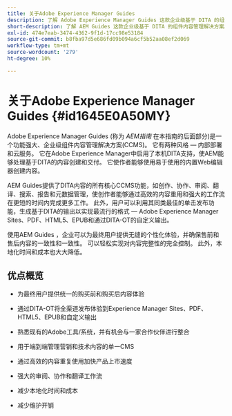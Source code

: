```yaml
---
title: 关于Adobe Experience Manager Guides
description: 了解 Adobe Experience Manager Guides 这款企业级基于 DITA 的组件内容管理解决方案。了解 AEM Guides 的优势。
short-description: 了解 AEM Guides 这款企业级基于 DITA 的组件内容管理解决方案。
exl-id: 474e7eab-3474-4362-9f1d-17cc98e53184
source-git-commit: b8fba97d5e686fd09b094a6cf5b52aa08ef2d069
workflow-type: tm+mt
source-wordcount: '279'
ht-degree: 10%

---
```


# 关于Adobe Experience Manager Guides {#id1645E0A50MY}

Adobe Experience Manager Guides \(称为 *AEM指南* 在本指南的后面部分\)是一个功能强大、企业级组件内容管理解决方案\(CCMS\)。 它有两种风格 — 内部部署和云服务。 它在Adobe Experience Manager中启用了本机DITA支持，使AEM能够处理基于DITA的内容创建和交付。 它使作者能够使用易于使用的内置Web编辑器创建内容。

AEM Guides提供了DITA内容的所有核心CCMS功能，如创作、协作、审阅、翻译、搜索、报告和元数据管理，使创作者能够通过高效的内容重用和强大的工作流在更短的时间内完成更多工作。 此外，用户可以利用其同类最佳的单击发布功能，生成基于DITA的输出以实现最流行的格式 — Adobe Experience Manager Sites、PDF、HTML5、EPUB和通过DITA-OT的自定义输出。

使用AEM Guides ，企业可以为最终用户提供无缝的个性化体验，并确保售前和售后内容的一致性和一致性。 可以轻松实现对内容完整性的完全控制。 此外，本地化时间和成本也大大降低。

## 优点概览

- 为最终用户提供统一的购买前和购买后内容体验

- 通过DITA-OT将全渠道发布体验到Experience Manager Sites、PDF、HTML5、EPUB和自定义输出

- 熟悉现有的Adobe工具/系统，并有机会与一家合作伙伴进行整合

- 用于端到端管理营销和技术内容的单一CMS

- 通过高效的内容重复使用加快产品上市速度

- 强大的审阅、协作和翻译工作流

- 减少本地化时间和成本

- 减少维护开销

